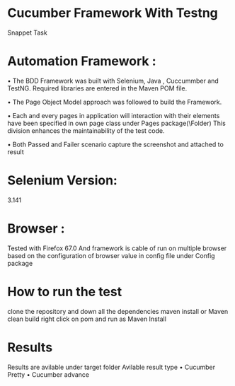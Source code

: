 # Cucumber Framework With Testng
Snappet Task

# Automation Framework :
• The BDD Framework was built with Selenium, Java , Cuccummber and TestNG. Required libraries are entered in the Maven POM file.

• The Page Object Model approach was followed to build the Framework.

• Each and every pages in application will interaction with their elements have been specified in own page class under Pages package(\Folder) This division enhances the maintainability of the test code.

• Both Passed and Failer scenario capture the screenshot and attached to result 

# Selenium Version:
3.141

# Browser :
Tested with Firefox 67.0 And framework is cable of run on multiple browser based on the configuration of browser value in config file under Config package


# How to run the test 
clone the repository and down all the dependencies maven install or Maven clean build 
right click on pom and run as Maven Install 

# Results 
Results are avilable under target folder 
Avilable result type 
• Cucumber Pretty 
• Cucumber advance
